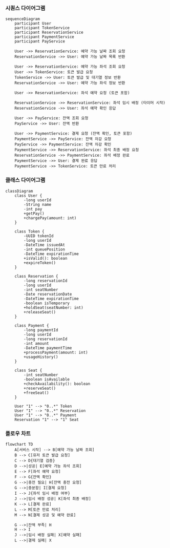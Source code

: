 ### 시퀀스 다이어그램
```mermaid
sequenceDiagram
    participant User
    participant TokenService
    participant ReservationService
    participant PaymentService
    participant PayService

    User ->> ReservationService: 예약 가능 날짜 조회 요청
    ReservationService ->> User: 예약 가능 날짜 목록 반환
    
    User ->> ReservationService: 예약 가능 좌석 조회 요청
    User ->> TokenService: 토큰 발급 요청
    TokenService ->> User: 토큰 발급 및 대기열 정보 반환
    ReservationService ->> User: 예약 가능 좌석 정보 반환

    User ->> ReservationService: 좌석 예약 요청 (토큰 포함)
    
    ReservationService ->> ReservationService: 좌석 임시 배정 (타이머 시작)
    ReservationService ->> User: 좌석 예약 확인 응답

    User ->> PayService: 잔액 조회 요청
    PayService ->> User: 잔액 반환

    User ->> PaymentService: 결제 요청 (잔액 확인, 토큰 포함)
    PaymentService ->> PayService: 잔액 차감 요청
    PayService ->> PaymentService: 잔액 차감 확인
    PaymentService ->> ReservationService: 좌석 최종 배정 요청
    ReservationService ->> PaymentService: 좌석 배정 완료
    PaymentService ->> User: 결제 완료 응답
    PaymentService ->> TokenService: 토큰 만료 처리
```

### 클래스 다이어그램
```mermaid
classDiagram
    class User {
        -long userId
        -String name
        -int pay
        +getPay()
        +chargePay(amount: int)
    }
    
    class Token {
        -UUID tokenId
        -long userId
        -DateTime issuedAt
        -int queuePosition
        -DateTime expirationTime
        +isValid(): boolean
        +expireToken()
    }
    
    class Reservation {
        -long reservationId
        -long userId
        -int seatNumber
        -Date reservationDate
        -DateTime expirationTime
        -boolean isTemporary
        +holdSeat(seatNumber: int)
        +releaseSeat()
    }
    
    class Payment {
        -long paymentId
        -long userId
        -long reservationId
        -int amount
        -DateTime paymentTime
        +processPayment(amount: int)
        +usageHistory()
    }
    
    class Seat {
        -int seatNumber
        -boolean isAvailable
        +checkAvailability(): boolean
        +reserveSeat()
        +freeSeat()
    }

    User "1" --> "0..*" Token
    User "1" --> "0..*" Reservation
    User "1" --> "0..*" Payment
    Reservation "1" --> "1" Seat
```

### 플로우 차트
```mermaid
flowchart TD
    A[서비스 시작] --> B[예약 가능 날짜 조회]
    B --> C[유저 토큰 발급 요청]
    C --> D{대기열 검증}
    D -->|성공| E[예약 가능 좌석 조회]
    E --> F[좌석 예약 요청]
    F --> G{잔액 확인}
    G -->|충전 필요| H[잔액 충전 요청]
    G -->|충분함| I[결제 요청]
    I --> J{좌석 임시 배정 여부}
    J -->|임시 배정 성공| K[좌석 최종 배정]
    K --> L[결제 완료]
    L --> M[토큰 만료 처리]
    M --> N[결제 성공 및 예약 완료]
    
    G -->|잔액 부족| H
    H --> I
    J -->|임시 배정 실패| X[예약 실패]
    L -->|결제 실패| X
```

[//]: # (### 유즈 케이스)

[//]: # (```mermaid)

[//]: # (usecaseDiagram)

[//]: # (    actor User as "사용자")

[//]: # (    actor System as "시스템")

[//]: # ()
[//]: # (    User --> &#40;예약 가능 날짜 조회&#41;)

[//]: # (    User --> &#40;예약 가능 좌석 조회&#41;)

[//]: # (    User --> &#40;유저 토큰 발급 요청&#41;)

[//]: # (    User --> &#40;좌석 예약 요청&#41;)

[//]: # (    User --> &#40;잔액 조회 및 충전&#41;)

[//]: # (    User --> &#40;결제 요청&#41;)

[//]: # ()
[//]: # (    &#40;예약 가능 날짜 조회&#41; --> System)

[//]: # (    &#40;예약 가능 좌석 조회&#41; --> System)

[//]: # (    &#40;유저 토큰 발급 요청&#41; --> System)

[//]: # (    &#40;좌석 예약 요청&#41; --> System)

[//]: # (    &#40;잔액 조회 및 충전&#41; --> System)

[//]: # (    &#40;결제 요청&#41; --> System)

[//]: # ()
[//]: # (    &#40;좌석 예약 요청&#41; --> &#40;유저 토큰 발급 요청&#41;)

[//]: # (    &#40;결제 요청&#41; --> &#40;좌석 예약 요청&#41;)

[//]: # (    &#40;결제 요청&#41; --> &#40;잔액 조회 및 충전&#41;)

[//]: # (    &#40;결제 요청&#41; --> &#40;토큰 만료 처리&#41;)

[//]: # (```)